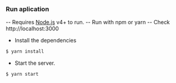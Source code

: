 ### Run aplication

-- Requires [Node.js](https://nodejs.org/) v4+ to run.
-- Run with npm or yarn
-- Check http://localhost:3000

- Install the dependencies

```sh
$ yarn install
```
- Start the server.

```sh
$ yarn start
```